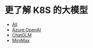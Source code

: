 # 更了解 K8S 的大模型

- [All](./comparative-data/all.csv)
- [Azure OpenAI](./comparative-data/azure.csv)
- [ChatGLM](./comparative-data/chatglm.csv)
- [MiniMax](./comparative-data/minimax.csv)